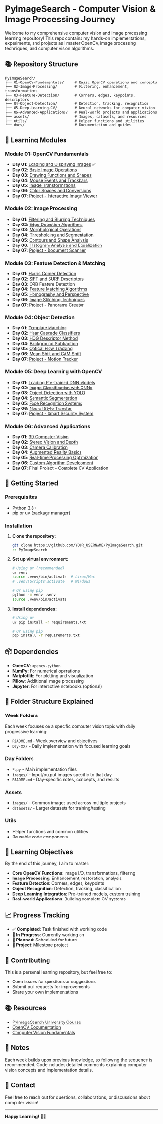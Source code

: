# PyImageSearch - Computer Vision & Image Processing Journey

Welcome to my comprehensive computer vision and image processing learning repository! This repo contains my hands-on implementations, experiments, and projects as I master OpenCV, image processing techniques, and computer vision algorithms.

## 📚 Repository Structure

```
PyImageSearch/
├── 01-OpenCV-Fundamentals/     # Basic OpenCV operations and concepts
├── 02-Image-Processing/        # Filtering, enhancement, transformations
├── 03-Feature-Detection/       # Corners, edges, keypoints, descriptors
├── 04-Object-Detection/        # Detection, tracking, recognition
├── 05-Deep-Learning-CV/        # Neural networks for computer vision
├── 06-Advanced-Applications/   # Real-world projects and applications
├── assets/                     # Images, datasets, and resources
├── utils/                      # Helper functions and utilities
└── docs/                       # Documentation and guides
```

## 🎯 Learning Modules

### Module 01: OpenCV Fundamentals
- **Day 01**: [Loading and Displaying Images](./01-OpenCV-Fundamentals/Day-01-Loading-Images/) ✅
- **Day 02**: [Basic Image Operations](./01-OpenCV-Fundamentals/Day-02-Basic-Operations/)
- **Day 03**: [Drawing Functions and Shapes](./01-OpenCV-Fundamentals/Day-03-Drawing-Functions/)
- **Day 04**: [Mouse Events and Trackbars](./01-OpenCV-Fundamentals/Day-04-Mouse-Events/)
- **Day 05**: [Image Transformations](./01-OpenCV-Fundamentals/Day-05-Transformations/)
- **Day 06**: [Color Spaces and Conversions](./01-OpenCV-Fundamentals/Day-06-Color-Spaces/)
- **Day 07**: [Project - Interactive Image Viewer](./01-OpenCV-Fundamentals/Day-07-Project-Viewer/)

### Module 02: Image Processing
- **Day 01**: [Filtering and Blurring Techniques](./02-Image-Processing/Day-01-Filtering-Blurring/)
- **Day 02**: [Edge Detection Algorithms](./02-Image-Processing/Day-02-Edge-Detection/)
- **Day 03**: [Morphological Operations](./02-Image-Processing/Day-03-Morphological-Ops/)
- **Day 04**: [Thresholding and Segmentation](./02-Image-Processing/Day-04-Thresholding/)
- **Day 05**: [Contours and Shape Analysis](./02-Image-Processing/Day-05-Contours-Shapes/)
- **Day 06**: [Histogram Analysis and Equalization](./02-Image-Processing/Day-06-Histograms/)
- **Day 07**: [Project - Document Scanner](./02-Image-Processing/Day-07-Project-Scanner/)

### Module 03: Feature Detection & Matching
- **Day 01**: [Harris Corner Detection](./03-Feature-Detection/Day-01-Harris-Corners/)
- **Day 02**: [SIFT and SURF Descriptors](./03-Feature-Detection/Day-02-SIFT-SURF/)
- **Day 03**: [ORB Feature Detection](./03-Feature-Detection/Day-03-ORB-Features/)
- **Day 04**: [Feature Matching Algorithms](./03-Feature-Detection/Day-04-Feature-Matching/)
- **Day 05**: [Homography and Perspective](./03-Feature-Detection/Day-05-Homography/)
- **Day 06**: [Image Stitching Techniques](./03-Feature-Detection/Day-06-Image-Stitching/)
- **Day 07**: [Project - Panorama Creator](./03-Feature-Detection/Day-07-Project-Panorama/)

### Module 04: Object Detection
- **Day 01**: [Template Matching](./04-Object-Detection/Day-01-Template-Matching/)
- **Day 02**: [Haar Cascade Classifiers](./04-Object-Detection/Day-02-Haar-Cascades/)
- **Day 03**: [HOG Descriptor Method](./04-Object-Detection/Day-03-HOG-Descriptor/)
- **Day 04**: [Background Subtraction](./04-Object-Detection/Day-04-Background-Subtraction/)
- **Day 05**: [Optical Flow Tracking](./04-Object-Detection/Day-05-Optical-Flow/)
- **Day 06**: [Mean Shift and CAM Shift](./04-Object-Detection/Day-06-MeanShift-CAMShift/)
- **Day 07**: [Project - Motion Tracker](./04-Object-Detection/Day-07-Project-Tracker/)

### Module 05: Deep Learning with OpenCV
- **Day 01**: [Loading Pre-trained DNN Models](./05-Deep-Learning-CV/Day-01-Pretrained-Models/)
- **Day 02**: [Image Classification with CNNs](./05-Deep-Learning-CV/Day-02-Image-Classification/)
- **Day 03**: [Object Detection with YOLO](./05-Deep-Learning-CV/Day-03-YOLO-Detection/)
- **Day 04**: [Semantic Segmentation](./05-Deep-Learning-CV/Day-04-Semantic-Segmentation/)
- **Day 05**: [Face Recognition Systems](./05-Deep-Learning-CV/Day-05-Face-Recognition/)
- **Day 06**: [Neural Style Transfer](./05-Deep-Learning-CV/Day-06-Style-Transfer/)
- **Day 07**: [Project - Smart Security System](./05-Deep-Learning-CV/Day-07-Project-Security/)

### Module 06: Advanced Applications
- **Day 01**: [3D Computer Vision](./06-Advanced-Applications/Day-01-3D-Vision/)
- **Day 02**: [Stereo Vision and Depth](./06-Advanced-Applications/Day-02-Stereo-Vision/)
- **Day 03**: [Camera Calibration](./06-Advanced-Applications/Day-03-Camera-Calibration/)
- **Day 04**: [Augmented Reality Basics](./06-Advanced-Applications/Day-04-AR-Basics/)
- **Day 05**: [Real-time Processing Optimization](./06-Advanced-Applications/Day-05-Optimization/)
- **Day 06**: [Custom Algorithm Development](./06-Advanced-Applications/Day-06-Custom-Algorithms/)
- **Day 07**: [Final Project - Complete CV Application](./06-Advanced-Applications/Day-07-Final-Project/)

## 🚀 Getting Started

### Prerequisites
- Python 3.8+
- pip or uv (package manager)

### Installation

1. **Clone the repository:**
   ```bash
   git clone https://github.com/YOUR_USERNAME/PyImageSearch.git
   cd PyImageSearch
   ```

2. **Set up virtual environment:**
   ```bash
   # Using uv (recommended)
   uv venv
   source .venv/bin/activate  # Linux/Mac
   # .venv\Scripts\activate   # Windows
   
   # Or using pip
   python -m venv .venv
   source .venv/bin/activate
   ```

3. **Install dependencies:**
   ```bash
   # Using uv
   uv pip install -r requirements.txt
   
   # Or using pip
   pip install -r requirements.txt
   ```

## 📦 Dependencies

- **OpenCV**: `opencv-python`
- **NumPy**: For numerical operations
- **Matplotlib**: For plotting and visualization
- **Pillow**: Additional image processing
- **Jupyter**: For interactive notebooks (optional)

## 📁 Folder Structure Explained

### Week Folders
Each week focuses on a specific computer vision topic with daily progressive learning:
- `README.md` - Week overview and objectives
- `Day-XX/` - Daily implementation with focused learning goals

### Day Folders
- `*.py` - Main implementation files
- `images/` - Input/output images specific to that day
- `README.md` - Day-specific notes, concepts, and results

### Assets
- `images/` - Common images used across multiple projects
- `datasets/` - Larger datasets for training/testing

### Utils
- Helper functions and common utilities
- Reusable code components

## 🎯 Learning Objectives

By the end of this journey, I aim to master:

- **Core OpenCV Functions**: Image I/O, transformations, filtering
- **Image Processing**: Enhancement, restoration, analysis
- **Feature Detection**: Corners, edges, keypoints
- **Object Recognition**: Detection, tracking, classification
- **Deep Learning Integration**: Pre-trained models, custom training
- **Real-world Applications**: Building complete CV systems

## 📈 Progress Tracking

- ✅ **Completed**: Task finished with working code
- 🔄 **In Progress**: Currently working on
- 📝 **Planned**: Scheduled for future
- 🎯 **Project**: Milestone project

## 🤝 Contributing

This is a personal learning repository, but feel free to:
- Open issues for questions or suggestions
- Submit pull requests for improvements
- Share your own implementations

## 📚 Resources

- [PyImageSearch University Course](https://pyimagesearch.com/pyimagesearch-university/)
- [OpenCV Documentation](https://docs.opencv.org/4.x/index.html)
- [Computer Vision Fundamentals](https://opencv.org/)

## 📝 Notes

Each week builds upon previous knowledge, so following the sequence is recommended. Code includes detailed comments explaining computer vision concepts and implementation details.

## 📧 Contact

Feel free to reach out for questions, collaborations, or discussions about computer vision!

---

**Happy Learning! 🚀📸**